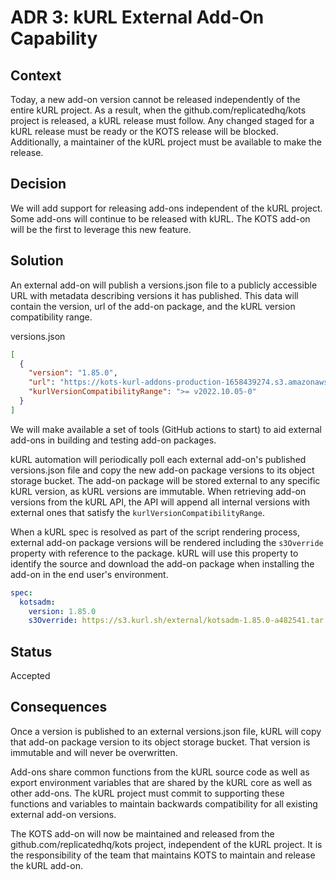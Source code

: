 # ADR 3: kURL External Add-On Capability

## Context

Today, a new add-on version cannot be released independently of the entire kURL project.
As a result, when the github.com/replicatedhq/kots project is released, a kURL release must follow.
Any changed staged for a kURL release must be ready or the KOTS release will be blocked.
Additionally, a maintainer of the kURL project must be available to make the release.

## Decision

We will add support for releasing add-ons independent of the kURL project.
Some add-ons will continue to be released with kURL.
The KOTS add-on will be the first to leverage this new feature.

## Solution

An external add-on will publish a versions.json file to a publicly accessible URL with metadata describing versions it has published.
This data will contain the version, url of the add-on package, and the kURL version compatibility range.

versions.json

```json
[
  {
    "version": "1.85.0",
    "url": "https://kots-kurl-addons-production-1658439274.s3.amazonaws.com/kotsadm-1.85.0-a482541.tar.gz",
    "kurlVersionCompatibilityRange": ">= v2022.10.05-0"
  }
]
```

We will make available a set of tools (GitHub actions to start) to aid external add-ons in building and testing add-on packages.

kURL automation will periodically poll each external add-on's published versions.json file and copy the new add-on package versions to its object storage bucket.
The add-on package will be stored external to any specific kURL version, as kURL versions are immutable.
When retrieving add-on versions from the kURL API, the API will append all internal versions with external ones that satisfy the `kurlVersionCompatibilityRange`.

When a kURL spec is resolved as part of the script rendering process, external add-on package versions will be rendered including the `s3Override` property with reference to the package.
kURL will use this property to identify the source and download the add-on package when installing the add-on in the end user's environment.

```yaml
spec:
  kotsadm:
    version: 1.85.0
    s3Override: https://s3.kurl.sh/external/kotsadm-1.85.0-a482541.tar.gz
```

## Status

Accepted

## Consequences

Once a version is published to an external versions.json file, kURL will copy that add-on package version to its object storage bucket.
That version is immutable and will never be overwritten.

Add-ons share common functions from the kURL source code as well as export environment variables that are shared by the kURL core as well as other add-ons.
The kURL project must commit to supporting these functions and variables to maintain backwards compatibility for all existing external add-on versions.

The KOTS add-on will now be maintained and released from the github.com/replicatedhq/kots project, independent of the kURL project.
It is the responsibility of the team that maintains KOTS to maintain and release the kURL add-on.
